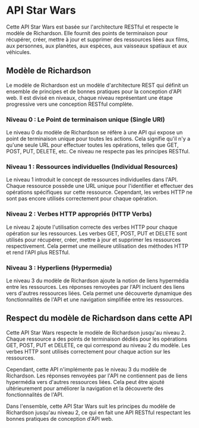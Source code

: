 # API Star Wars

Cette API Star Wars est basée sur l'architecture RESTful et respecte le modèle de Richardson. Elle fournit des points de terminaison pour récupérer, créer, mettre à jour et supprimer des ressources liées aux films, aux personnes, aux planètes, aux espèces, aux vaisseaux spatiaux et aux véhicules.

## Modèle de Richardson

Le modèle de Richardson est un modèle d'architecture REST qui définit un ensemble de principes et de bonnes pratiques pour la conception d'API web. Il est divisé en niveaux, chaque niveau représentant une étape progressive vers une conception RESTful complète.

### Niveau 0 : Le Point de terminaison unique (Single URI)

Le niveau 0 du modèle de Richardson se réfère à une API qui expose un point de terminaison unique pour toutes les actions. Cela signifie qu'il n'y a qu'une seule URL pour effectuer toutes les opérations, telles que GET, POST, PUT, DELETE, etc. Ce niveau ne respecte pas les principes RESTful.

### Niveau 1 : Ressources individuelles (Individual Resources)

Le niveau 1 introduit le concept de ressources individuelles dans l'API. Chaque ressource possède une URL unique pour l'identifier et effectuer des opérations spécifiques sur cette ressource. Cependant, les verbes HTTP ne sont pas encore utilisés correctement pour chaque opération.

### Niveau 2 : Verbes HTTP appropriés (HTTP Verbs)

Le niveau 2 ajoute l'utilisation correcte des verbes HTTP pour chaque opération sur les ressources. Les verbes GET, POST, PUT et DELETE sont utilisés pour récupérer, créer, mettre à jour et supprimer les ressources respectivement. Cela permet une meilleure utilisation des méthodes HTTP et rend l'API plus RESTful.

### Niveau 3 : Hyperliens (Hypermedia)

Le niveau 3 du modèle de Richardson ajoute la notion de liens hypermédia entre les ressources. Les réponses renvoyées par l'API incluent des liens vers d'autres ressources liées. Cela permet une découverte dynamique des fonctionnalités de l'API et une navigation simplifiée entre les ressources.

## Respect du modèle de Richardson dans cette API

Cette API Star Wars respecte le modèle de Richardson jusqu'au niveau 2. Chaque ressource a des points de terminaison dédiés pour les opérations GET, POST, PUT et DELETE, ce qui correspond au niveau 2 du modèle. Les verbes HTTP sont utilisés correctement pour chaque action sur les ressources.

Cependant, cette API n'implémente pas le niveau 3 du modèle de Richardson. Les réponses renvoyées par l'API ne contiennent pas de liens hypermédia vers d'autres ressources liées. Cela peut être ajouté ultérieurement pour améliorer la navigation et la découverte des fonctionnalités de l'API.

Dans l'ensemble, cette API Star Wars suit les principes du modèle de Richardson jusqu'au niveau 2, ce qui en fait une API RESTful respectant les bonnes pratiques de conception d'API web.

